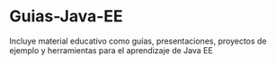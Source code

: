 # Guias-Java-EE
Incluye material educativo como guías, presentaciones, proyectos de ejemplo y herramientas para el aprendizaje de Java EE
